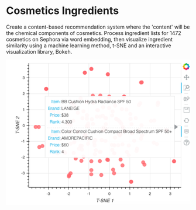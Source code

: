 # Cosmetics Ingredients
Create a content-based recommendation system where the 'content' will be the chemical components of cosmetics. Process ingredient lists for 1472 cosmetics on Sephora via word embedding, then visualize ingredient similarity using a machine learning method, t-SNE and an interactive visualization library, Bokeh.

![](images/bokehplot.png)
